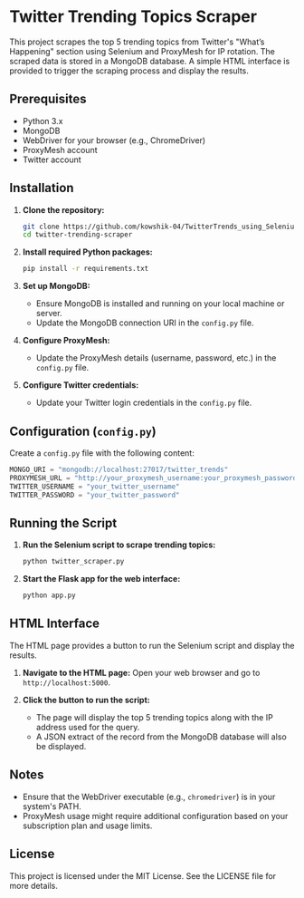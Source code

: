 # Twitter Trending Topics Scraper

This project scrapes the top 5 trending topics from Twitter's "What’s Happening" section using Selenium and ProxyMesh for IP rotation. The scraped data is stored in a MongoDB database. A simple HTML interface is provided to trigger the scraping process and display the results.

## Prerequisites

- Python 3.x
- MongoDB
- WebDriver for your browser (e.g., ChromeDriver)
- ProxyMesh account
- Twitter account

## Installation

1. **Clone the repository:**
   ```sh
   git clone https://github.com/kowshik-04/TwitterTrends_using_Selenium-script.git
   cd twitter-trending-scraper
   ```

2. **Install required Python packages:**
   ```sh
   pip install -r requirements.txt
   ```

3. **Set up MongoDB:**
   - Ensure MongoDB is installed and running on your local machine or server.
   - Update the MongoDB connection URI in the `config.py` file.

4. **Configure ProxyMesh:**
   - Update the ProxyMesh details (username, password, etc.) in the `config.py` file.

5. **Configure Twitter credentials:**
   - Update your Twitter login credentials in the `config.py` file.

## Configuration (`config.py`)

Create a `config.py` file with the following content:

```python
MONGO_URI = "mongodb://localhost:27017/twitter_trends"
PROXYMESH_URL = "http://your_proxymesh_username:your_proxymesh_password@proxy.proxyMesh.com:31280"
TWITTER_USERNAME = "your_twitter_username"
TWITTER_PASSWORD = "your_twitter_password"
```

## Running the Script

1. **Run the Selenium script to scrape trending topics:**
   ```sh
   python twitter_scraper.py
   ```

2. **Start the Flask app for the web interface:**
   ```sh
   python app.py
   ```

## HTML Interface

The HTML page provides a button to run the Selenium script and display the results.

1. **Navigate to the HTML page:**
   Open your web browser and go to `http://localhost:5000`.

2. **Click the button to run the script:**
   - The page will display the top 5 trending topics along with the IP address used for the query.
   - A JSON extract of the record from the MongoDB database will also be displayed.


## Notes

- Ensure that the WebDriver executable (e.g., `chromedriver`) is in your system's PATH.
- ProxyMesh usage might require additional configuration based on your subscription plan and usage limits.

## License

This project is licensed under the MIT License. See the LICENSE file for more details.
